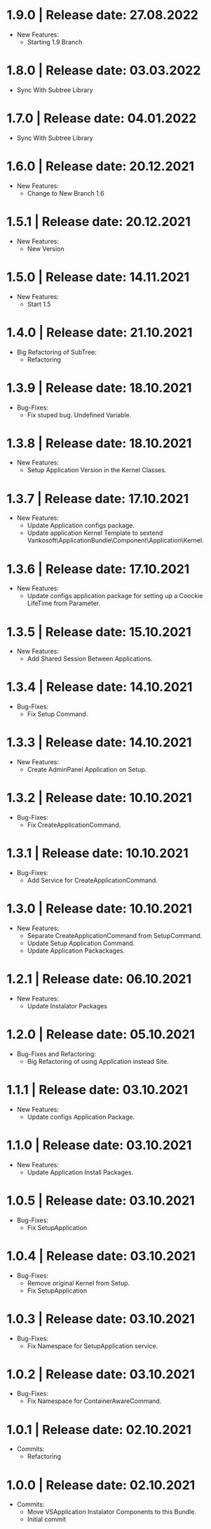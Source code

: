 1.9.0	|	Release date: **27.08.2022**
============================================
* New Features:
  - Starting 1.9 Branch


1.8.0	|	Release date: **03.03.2022**
============================================
* Sync With Subtree Library


1.7.0	|	Release date: **04.01.2022**
============================================
* Sync With Subtree Library


1.6.0	|	Release date: **20.12.2021**
============================================
* New Features:
  - Change to New Branch 1.6


1.5.1	|	Release date: **20.12.2021**
============================================
* New Features:
  - New Version


1.5.0	|	Release date: **14.11.2021**
============================================
* New Features:
  - Start 1.5

1.4.0	|	Release date: **21.10.2021**
============================================
* Big Refactoring of SubTree:
  - Refactoring

1.3.9	|	Release date: **18.10.2021**
============================================
* Bug-Fixes:
  - Fix stuped bug. Undefined Variable.


1.3.8	|	Release date: **18.10.2021**
============================================
* New Features:
  - Setup Application Version in the Kernel Classes.


1.3.7	|	Release date: **17.10.2021**
============================================
* New Features:
  - Update Application configs package.
  - Update application Kernel Template to sextend Vankosoft\ApplicationBundle\Component\Application\Kernel.


1.3.6	|	Release date: **17.10.2021**
============================================
* New Features:
  - Update configs application package for setting up a Coockie LifeTime from Parameter.


1.3.5	|	Release date: **15.10.2021**
============================================
* New Features:
  - Add Shared Session Between Applications.


1.3.4	|	Release date: **14.10.2021**
============================================
* Bug-Fixes:
  - Fix Setup Command.


1.3.3	|	Release date: **14.10.2021**
============================================
* New Features:
  - Create AdminPanel Application on Setup.


1.3.2	|	Release date: **10.10.2021**
============================================
* Bug-Fixes:
  - Fix CreateApplicationCommand.


1.3.1	|	Release date: **10.10.2021**
============================================
* Bug-Fixes:
  - Add Service for CreateApplicationCommand.


1.3.0	|	Release date: **10.10.2021**
============================================
* New Features:
  - Separate CreateApplicationCommand from SetupCommand.
  - Update Setup Application Command.
  - Update Application Packackages.


1.2.1	|	Release date: **06.10.2021**
============================================
* New Features:
  - Update Instalator Packages


1.2.0	|	Release date: **05.10.2021**
============================================
* Bug-Fixes and Refactoring:
  - Big Refactoring of using Application instead Site.


1.1.1	|	Release date: **03.10.2021**
============================================
* New Features:
  - Update configs Application Package.


1.1.0	|	Release date: **03.10.2021**
============================================
* New Features:
  - Update Application Install Packages.


1.0.5	|	Release date: **03.10.2021**
============================================
* Bug-Fixes:
  - Fix SetupApplication


1.0.4	|	Release date: **03.10.2021**
============================================
* Bug-Fixes:
  - Remove original Kernel from Setup.
  - Fix SetupApplication


1.0.3	|	Release date: **03.10.2021**
============================================
* Bug-Fixes:
  - Fix Namespace for SetupApplication service.


1.0.2	|	Release date: **03.10.2021**
============================================
* Bug-Fixes:
  - Fix Namespace for ContainerAwareCommand.


1.0.1	|	Release date: **02.10.2021**
============================================
* Commits:
  - Refactoring


1.0.0	|	Release date: **02.10.2021**
============================================
* Commits:
  - Move VSApplication Instalator Components to this  Bundle.
  - Initial commit



